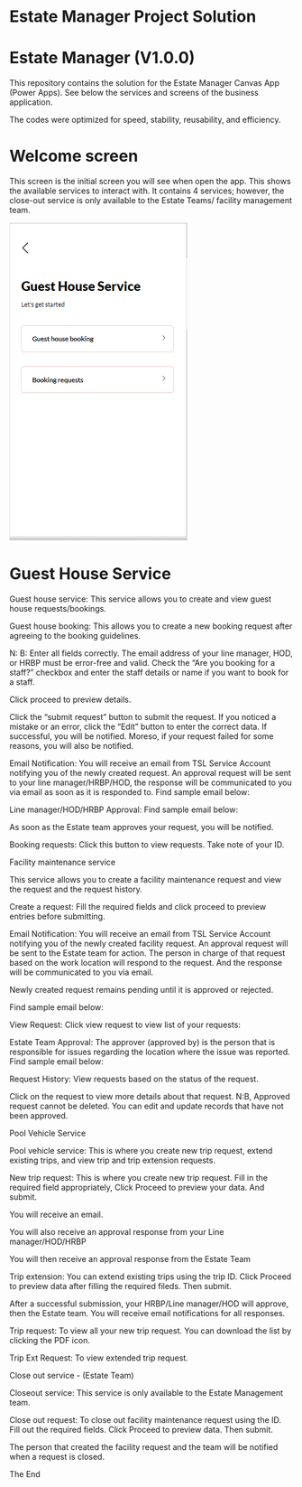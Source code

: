 # Estate Manager Project Solution

# Estate Manager (V1.0.0)

This repository contains the solution for the Estate Manager Canvas App (Power Apps). See below the services and screens of the business application.

The codes were optimized for speed, stability, reusability, and efficiency.

# Welcome screen
This screen is the initial screen you will see when open the app. This shows the available services to interact with. It contains 4 services; however, the close-out service is only available to the Estate Teams/ facility management team.

   ![](image.png)

# Guest House Service

Guest house service: This service allows you to create and view guest house requests/bookings.


Guest house booking: This allows you to create a new booking request after agreeing to the booking guidelines.

N: B:  Enter all fields correctly. The email address of your line manager, HOD, or HRBP must be error-free and valid.
Check the “Are you booking for a staff?” checkbox and enter the staff details or name if you want to book for a staff.


Click proceed to preview details.


Click the “submit request” button to submit the request. If you noticed a mistake or an error, click the “Edit” button to enter the correct data. If successful, you will be notified. Moreso, if your request failed for some reasons, you will also be notified.



Email Notification: You will receive an email from TSL Service  Account notifying you of the newly created request. An approval request will be sent to your line manager/HRBP/HOD, the response will be  communicated to you via email as soon as it is responded to. Find sample email below:



Line manager/HOD/HRBP Approval: Find sample email below:



As soon as the Estate team approves your request, you will be notified.





Booking requests: Click this button to view requests. Take note of your ID.







Facility maintenance service

This service allows you to create a facility maintenance request and view the request and the request history.





Create a request: Fill the required fields and click proceed to preview entries before submitting.








Email Notification: You will receive an email from TSL Service  Account notifying you of the newly created facility request. An approval request will be sent to the Estate team for action. The person in charge of that request based on the work location will respond to the request. And the response will be communicated to you via email. 

Newly created request remains pending until it is approved or rejected.

Find sample email below:




View Request: Click view request to view list of your requests:



Estate Team Approval: The approver (approved by) is the person that is responsible for issues regarding the location where the issue was reported. Find sample email below:


Request History: View requests based on the status of the request.



Click on the request to view more details about that request. N:B, Approved request cannot be deleted. You can edit and update records that have not been approved. 





Pool Vehicle Service

Pool vehicle service: This is where you create new trip request, extend existing trips, and view trip and trip extension requests. 


New trip request: This is where you create new trip request. Fill in the required field appropriately, Click Proceed to preview your data. And submit.




You will receive an email.


You will also receive an approval response from your Line manager/HOD/HRBP



You will then receive an approval response from the Estate Team



Trip extension: You can extend existing trips using the trip ID. Click Proceed to preview data after filling the required fileds. Then submit. 






After a successful submission, your HRBP/Line manager/HOD will approve, then the Estate team. You will receive email notifications for all responses.


Trip request: To view all your new trip request. You can download the list by clicking the PDF icon.



Trip Ext Request: To view extended trip request.




Close out service - (Estate Team)

Closeout service: This service is only available to the Estate Management team. 



Close out request: To close out facility maintenance request using the ID. Fill out the required fields. Click Proceed to preview data. Then submit. 



 

The person that created the facility request and the team will be notified when a request is closed.





The End
